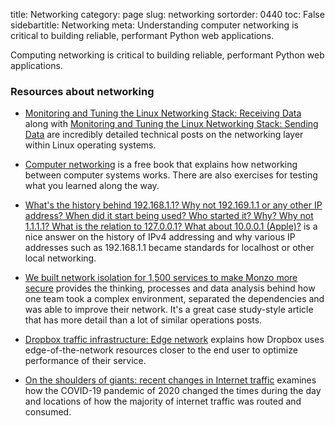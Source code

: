 title: Networking
category: page
slug: networking
sortorder: 0440
toc: False
sidebartitle: Networking
meta: Understanding computer networking is critical to building reliable, performant Python web applications.


Computing networking is critical to building reliable, performant Python
web applications.



### Resources about networking
* [Monitoring and Tuning the Linux Networking Stack: Receiving Data](https://blog.packagecloud.io/eng/2016/06/22/monitoring-tuning-linux-networking-stack-receiving-data/)
  along with 
  [Monitoring and Tuning the Linux Networking Stack: Sending Data](https://blog.packagecloud.io/eng/2017/02/06/monitoring-tuning-linux-networking-stack-sending-data/)
  are incredibly detailed technical posts on the networking layer within
  Linux operating systems.

* [Computer networking](http://cnp3book.info.ucl.ac.be/) is a free book
  that explains how networking between computer systems works. There are
  also exercises for testing what you learned along the way.

* [What's the history behind 192.168.1.1? Why not 192.169.1.1 or any other IP address? When did it start being used? Who started it? Why? Why not 1.1.1.1? What is the relation to 127.0.0.1? What about 10.0.0.1 (Apple)?](https://www.quora.com/Whats-the-history-behind-192-168-1-1-Why-not-192-169-1-1-or-any-other-IP-address-When-did-it-start-being-used-Who-started-it-Why-Why-not-1-1-1-1-What-is-the-relation-to-127-0-0-1-What-about-10-0-0-1-Apple)
  is a nice answer on the history of IPv4 addressing and why various
  IP addresses such as 192.168.1.1 became standards for localhost or
  other local networking. 

* [We built network isolation for 1,500 services to make Monzo more secure](https://monzo.com/blog/we-built-network-isolation-for-1-500-services)
  provides the thinking, processes and data analysis behind how one
  team took a complex environment, separated the dependencies and
  was able to improve their network. It's a great case study-style
  article that has more detail than a lot of similar operations posts.

* [Dropbox traffic infrastructure: Edge network](https://blogs.dropbox.com/tech/2018/10/dropbox-traffic-infrastructure-edge-network/)
  explains how Dropbox uses edge-of-the-network resources closer to the
  end user to optimize performance of their service.

* [On the shoulders of giants: recent changes in Internet traffic](https://blog.cloudflare.com/on-the-shoulders-of-giants-recent-changes-in-internet-traffic/)
   examines how the COVID-19 pandemic of 2020 changed the times during the
   day and locations of how the majority of internet traffic was routed
   and consumed.
